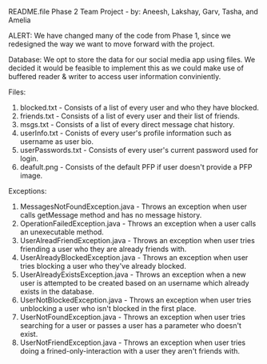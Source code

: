 README.file Phase 2 Team Project - by: Aneesh, Lakshay, Garv, Tasha, and Amelia

ALERT: We have changed many of the code from Phase 1, since we redesigned the way we want to move forward with the project. 

Database: We opt to store the data for our social media app using files. We decided it would be feasible to implement this as we could make use of buffered reader & writer to access user information conviniently.

Files:
1. blocked.txt - Consists of a list of every user and who they have blocked.
2. friends.txt - Consists of a list of every user and their list of friends.
3. msgs.txt - Consists of a list of every direct message chat history.
4. userInfo.txt - Conists of every user's profile information such as username as user bio.
5. userPasswords.txt - Consists of every user's current password used for login.
6. deafult.png - Consists of the default PFP if user doesn't provide a PFP image. 

Exceptions:
1. MessagesNotFoundException.java - Throws an exception when user calls getMessage method and has no message history.
2. OperationFailedException.java - Throws an exception when a user calls an unexecutable method.
3. UserAlreadFriendException.java - Throws an exception when user tries friending a user who they are already friends with.
4. UserAlreadyBlockedException.java - Throws an exception when user tries blocking a user who they've already blocked.
5. UserAlreadyExistsException.java - Throws an exception when a new user is attempted to be created based on an username which already exists in the database. 
6. UserNotBlockedException.java - Throws an exception when user tries unblocking a user who isn't blocked in the first place. 
7. UserNotFoundException.java - Throws an exception when user tries searching for a user or passes a user has a parameter who doesn't exist. 
8. UserNotFriendException.java - Throws an exception when user tries doing a frined-only-interaction with a user they aren't friends with.



